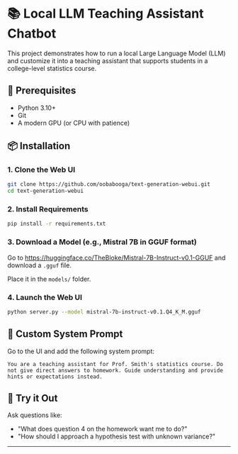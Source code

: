 # 📚 Local LLM Teaching Assistant Chatbot

This project demonstrates how to run a local Large Language Model (LLM) and customize it into a teaching assistant that supports students in a college-level statistics course.

## 🔧 Prerequisites
- Python 3.10+
- Git
- A modern GPU (or CPU with patience)

## 📦 Installation

### 1. Clone the Web UI
```bash
git clone https://github.com/oobabooga/text-generation-webui.git
cd text-generation-webui
```

### 2. Install Requirements
```bash
pip install -r requirements.txt
```

### 3. Download a Model (e.g., Mistral 7B in GGUF format)
Go to https://huggingface.co/TheBloke/Mistral-7B-Instruct-v0.1-GGUF and download a `.gguf` file.

Place it in the `models/` folder.

### 4. Launch the Web UI
```bash
python server.py --model mistral-7b-instruct-v0.1.Q4_K_M.gguf
```

## 🧠 Custom System Prompt
Go to the UI and add the following system prompt:

```
You are a teaching assistant for Prof. Smith's statistics course. Do not give direct answers to homework. Guide understanding and provide hints or expectations instead.
```

## 🧪 Try it Out
Ask questions like:
- "What does question 4 on the homework want me to do?"
- "How should I approach a hypothesis test with unknown variance?"

---
